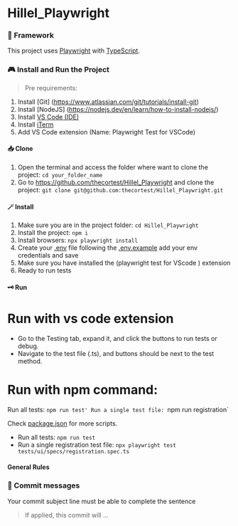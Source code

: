 # Hillel_Playwright

### 🧪 Framework

This project uses [Playwright](https://playwright.dev/) with [TypeScript](https://www.typescriptlang.org/).

### 🎮 Install and Run the Project

> Pre requirements:

1. Install [Git] (https://www.atlassian.com/git/tutorials/install-git)
2. Install [NodeJS] (https://nodejs.dev/en/learn/how-to-install-nodejs/)
3. Install [VS Code (IDE)](https://code.visualstudio.com/learn/get-started/basics)
4. Install [iTerm](https://iterm2.com/documentation-one-page.html)
5. Add VS Code extension (Name: Playwright Test for VSCode)

#### 📥 Clone

1. Open the terminal and access the folder where want to clone the project: `cd your_folder_name`
2. Go to https://github.com/thecortest/Hillel_Playwright and clone the project: `git clone git@github.com:thecortest/Hillel_Playwright.git`

#### 🪄 Install

1. Make sure you are in the project folder: `cd Hillel_Playwright`
2. Install the project: `npm i`
3. Install browsers: `npx playwright install`
4. Create your [.env](.env) file following the [.env.example](.env.example) add your env credentials and save
5. Make sure you have installed the (playwright test for VScode ) extension
6. Ready to run tests

#### 🗝️ Run

# Run with vs code extension

-   Go to the Testing tab, expand it, and click the buttons to run tests or debug.
-   Navigate to the test file (.ts), and buttons should be next to the test method.

# Run with npm command:

Run all tests: `npm run test'
Run a single test file: `npm run registration`

Check [package.json](package.json) for more scripts.

-   Run all tests: `npm run test`
-   Run a single registration test file: `npx playwright test tests/ui/specs/registration.spec.ts`

#### General Rules

### 🔭 Commit messages

Your commit subject line must be able to complete the sentence

> If applied, this commit will ...
